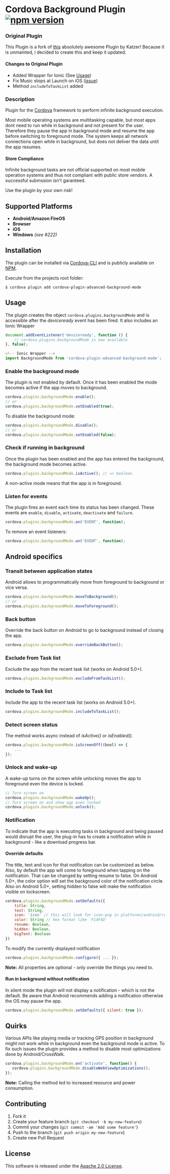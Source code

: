 Cordova Background Plugin [![npm version](https://badge.fury.io/js/cordova-plugin-advanced-background-mode.svg)](https://badge.fury.io/js/cordova-plugin-advanced-background-mode)
=========================

### Original Plugin

This Plugin is a fork of [this](https://github.com/katzer/cordova-plugin-background-mode) absolutely awesome Plugin by Katzer!
Because it is unmainted, i decided to create this and keep it updated.

#### Changes to Original Plugin
- Added Wrapper for Ionic (See [Usage](#usage)) 
- Fix Music stops at Launch on iOS ([issue](https://github.com/katzer/cordova-plugin-background-mode/issues/481))
- Method `includeToTaskList` added

### Description

Plugin for the [Cordova][cordova] framework to perform infinite background execution.

Most mobile operating systems are multitasking capable, but most apps dont need to run while in background and not present for the user. Therefore they pause the app in background mode and resume the app before switching to foreground mode.
The system keeps all network connections open while in background, but does not deliver the data until the app resumes.

#### Store Compliance
Infinite background tasks are not official supported on most mobile operation systems and thus not compliant with public store vendors. A successful submssion isn't garanteed.

Use the plugin by your own risk!


## Supported Platforms
- __Android/Amazon FireOS__
- __Browser__
- __iOS__
- __Windows__ _(see #222)_


## Installation
The plugin can be installed via [Cordova-CLI][CLI] and is publicly available on [NPM][npm].

Execute from the projects root folder:

    $ cordova plugin add cordova-plugin-advanced-background-mode


## Usage
The plugin creates the object `cordova.plugins.backgroundMode` and is accessible after the *deviceready* event has been fired.
It also includes an Ionic Wrapper

```ts
document.addEventListener('deviceready', function () {
    // cordova.plugins.backgroundMode is now available
}, false);

<!-- Ionic Wrapper -->
import BackgroundMode from 'cordova-plugin-advanced-background-mode';
```

### Enable the background mode
The plugin is not enabled by default. Once it has been enabled the mode becomes active if the app moves to background.

```js
cordova.plugins.backgroundMode.enable();
// or
cordova.plugins.backgroundMode.setEnabled(true);
```

To disable the background mode:
```js
cordova.plugins.backgroundMode.disable();
// or
cordova.plugins.backgroundMode.setEnabled(false);
```

### Check if running in background
Once the plugin has been enabled and the app has entered the background, the background mode becomes active.

```js
cordova.plugins.backgroundMode.isActive(); // => boolean
```

A non-active mode means that the app is in foreground.

### Listen for events
The plugin fires an event each time its status has been changed. These events are `enable`, `disable`, `activate`, `deactivate` and `failure`.

```js
cordova.plugins.backgroundMode.on('EVENT', function);
```

To remove an event listeners:
```js
cordova.plugins.backgroundMode.un('EVENT', function);
```


## Android specifics

### Transit between application states
Android allows to programmatically move from foreground to background or vice versa.

```js
cordova.plugins.backgroundMode.moveToBackground();
// or
cordova.plugins.backgroundMode.moveToForeground();
```

### Back button
Override the back button on Android to go to background instead of closing the app.

```js
cordova.plugins.backgroundMode.overrideBackButton();
```

### Exclude from Task list
Exclude the app from the recent task list (works on Android 5.0+).

```js
cordova.plugins.backgroundMode.excludeFromTaskList();
```

### Include to Task list
Include the app to the recent task list (works on Android 5.0+).

```js
cordova.plugins.backgroundMode.includeToTaskList();
```

### Detect screen status
The method works async instead of _isActive()_ or _isEnabled()_.

```js
cordova.plugins.backgroundMode.isScreenOff((bool) => {
    ...
});
```

### Unlock and wake-up
A wake-up turns on the screen while unlocking moves the app to foreground even the device is locked.

```js
// Turn screen on
cordova.plugins.backgroundMode.wakeUp();
// Turn screen on and show app even locked
cordova.plugins.backgroundMode.unlock();
```

### Notification
To indicate that the app is executing tasks in background and being paused would disrupt the user, the plug-in has to create a notification while in background - like a download progress bar.

#### Override defaults
The title, text and icon for that notification can be customized as below. Also, by default the app will come to foreground when tapping on the notification. That can be changed by setting resume to false. On Android 5.0+, the color option will set the background color of the notification circle. Also on Android 5.0+, setting hidden to false will make the notification visible on lockscreen.

```js
cordova.plugins.backgroundMode.setDefaults({
    title: String,
    text: String,
    icon: 'icon' // this will look for icon.png in platforms/android/res/drawable|mipmap
    color: String // hex format like 'F14F4D'
    resume: Boolean,
    hidden: Boolean,
    bigText: Boolean
})
```

To modify the currently displayed notification
```js
cordova.plugins.backgroundMode.configure({ ... });
```

__Note:__ All properties are optional - only override the things you need to.

#### Run in background without notification
In silent mode the plugin will not display a notification - which is not the default. Be aware that Android recommends adding a notification otherwise the OS may pause the app.

```js
cordova.plugins.backgroundMode.setDefaults({ silent: true });
```


## Quirks

Various APIs like playing media or tracking GPS position in background might not work while in background even the background mode is active. To fix such issues the plugin provides a method to disable most optimizations done by Android/CrossWalk.

```js
cordova.plugins.backgroundMode.on('activate', function() {
   cordova.plugins.backgroundMode.disableWebViewOptimizations(); 
});
```

__Note:__ Calling the method led to increased resource and power consumption.


## Contributing

1. Fork it
2. Create your feature branch (`git checkout -b my-new-feature`)
3. Commit your changes (`git commit -am 'Add some feature'`)
4. Push to the branch (`git push origin my-new-feature`)
5. Create new Pull Request


## License

This software is released under the [Apache 2.0 License][apache2_license].


[cordova]: https://cordova.apache.org
[CLI]: http://cordova.apache.org/docs/en/edge/guide_cli_index.md.html#The%20Command-line%20Interface
[NPM]: ???
[changelog]: CHANGELOG.md
[apache2_license]: http://opensource.org/licenses/Apache-2.0
[appplant]: http://appplant.de
[meshfields]: http://meshfields.de
